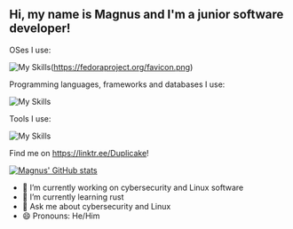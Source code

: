 ## Hi, my name is Magnus and I'm a junior software developer!
OSes I use:

![My Skills](https://skillicons.dev/icons?i=linux,windows,raspberrypi,debian)(https://fedoraproject.org/favicon.png)

Programming languages, frameworks and databases I use:

![My Skills](https://skillicons.dev/icons?i=js,html,css,python,rust,react,postgres,mongodb,electron,bash)

Tools I use:

![My Skills](https://skillicons.dev/icons?i=vscode,vercel,supabase,replit,npm,notion,github,gcp,figma,docker)

Find me on https://linktr.ee/Duplicake!

[![Magnus' GitHub stats](https://github-readme-stats.vercel.app/api?username=magnusretrotech)](https://github.com/anuraghazra/github-readme-stats)

- 🔭 I’m currently working on cybersecurity and Linux software 
- 🌱 I’m currently learning rust
- 💬 Ask me about cybersecurity and Linux
- 😄 Pronouns: He/Him
